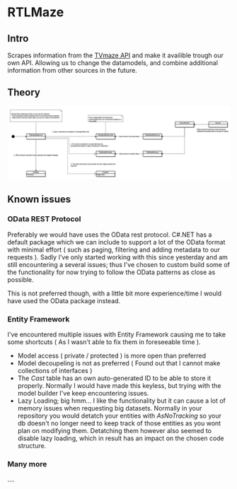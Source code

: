 # RTLMaze

## Intro

Scrapes information from the [TVmaze API](https://www.tvmaze.com/api) and make it availible trough our own API. Allowing us to change the datamodels, and combine additional information from other sources in the future.  



## Theory

![](Theory.jpeg)

## Known issues

### OData REST Protocol

Preferably we would have uses the OData rest protocol. C#.NET has a default package which we can include to support a lot of the OData format with minimal effort ( such as paging, filtering and adding metadata to our requests ). Sadly I've only started working with this since yesterday and am still encountering a several issues; thus I've chosen to custom build some of the functionality for now trying to follow the OData patterns as close as possible. 

This is not preferred though, with a little bit more experience/time I would have used the OData package instead. 

### Entity Framework

I've encountered multiple issues with Entity Framework causing me to take some shortcuts ( As I wasn't able to fix them in foreseeable time ). 

* Model access ( private / protected ) is more open than preferred
* Model decoupeling is not as preferred ( Found out that I cannot make collections of interfaces )
* The *Cast* table has an own auto-generated ID to be able to store it properly. Normally I would have made this keyless, but trying with the model builder I've keep encountering issues.
* Lazy Loading; big hmm... I like the functionality but it can cause a lot of memory issues when requesting big datasets. Normally in your repository you would detatch your entities with *AsNoTracking* so your db doesn't no longer need to keep track of those entities as you wont plan on modifying them. Detatching them however also seemed to disable lazy loading, which in result has an impact on the chosen code structure. 

### Many more
....
